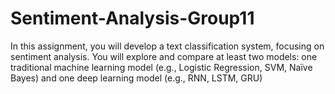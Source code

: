 # Sentiment-Analysis-Group11
In this assignment, you will develop a text classification system, focusing on sentiment analysis. You will explore and compare at least two models: one traditional machine learning model (e.g., Logistic Regression, SVM, Naïve Bayes) and one deep learning model (e.g., RNN, LSTM, GRU)
